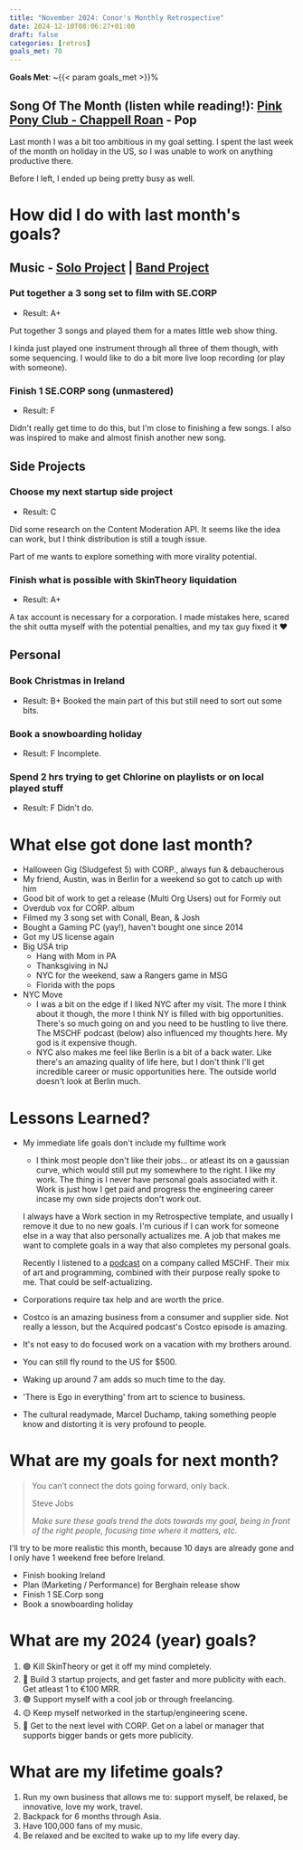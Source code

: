 ```yaml
---
title: "November 2024: Conor's Monthly Retrospective"
date: 2024-12-10T08:06:27+01:00
draft: false
categories: [retros]
goals_met: 70
---
```


**Goals Met**: ~{{< param goals_met >}}%

**Song Of The Month** (listen while reading!): [Pink Pony Club - Chappell Roan](https://open.spotify.com/track/1k2pQc5i348DCHwbn5KTdc?si=853c919e06224cae) - Pop
---

Last month I was a bit too ambitious in my goal setting. I spent the last week of the month on holiday in the US, so I was unable to work on anything productive there.

Before I left, I ended up being pretty busy as well.

# How did I do with last month's goals?

## Music - [Solo Project](www.linktr.ee/se.corp) | [Band Project](www.corp.band)
### Put together a 3 song set to film with SE.CORP
- Result: A+

Put together 3 songs and played them for a mates little web show thing.

I kinda just played one instrument through all three of them though, with some sequencing. I would like to do a bit more live loop recording (or play with someone).

### Finish 1 SE.CORP song (unmastered)
- Result: F

Didn't really get time to do this, but I'm close to finishing a few songs.
I also was inspired to make and almost finish another new song.

## Side Projects
### Choose my next startup side project
- Result: C

Did some research on the Content Moderation API. It seems like the idea can work, but I think distribution is still a tough issue.

Part of me wants to explore something with more virality potential.
### Finish what is possible with SkinTheory liquidation
- Result: A+

A tax account is necessary for a corporation. I made mistakes here, scared the shit outta myself with the potential penalties, and my tax guy fixed it ❤️

## Personal
### Book Christmas in Ireland
- Result: B+
Booked the main part of this but still need to sort out some bits.

### Book a snowboarding holiday
- Result: F
Incomplete.

### Spend 2 hrs trying to get Chlorine on playlists or on local played stuff
- Result: F
Didn't do.

# What else got done last month?
- Halloween Gig (Sludgefest 5) with CORP., always fun & debaucherous
- My friend, Austin, was in Berlin for a weekend so got to catch up with him
- Good bit of work to get a release (Multi Org Users) out for Formly out
- Overdub vox for CORP. album
- Filmed my 3 song set with Conall, Bean, & Josh
- Bought a Gaming PC (yay!), haven't bought one since 2014
- Got my US license again
- Big USA trip
  - Hang with Mom in PA
  - Thanksgiving in NJ
  - NYC for the weekend, saw a Rangers game in MSG
  - Florida with the pops
- NYC Move
  - I was a bit on the edge if I liked NYC after my visit. The more I think about it though, the more I think NY is filled with big opportunities. There's so much going on and you need to be hustling to live there. The MSCHF podcast (below) also influenced my thoughts here. My god is it expensive though.
  - NYC also makes me feel like Berlin is a bit of a back water. Like there's an amazing quality of life here, but I don't think I'll get incredible career or music opportunities here. The outside world doesn't look at Berlin much.

# Lessons Learned?
- My immediate life goals don't include my fulltime work
  - I think most people don't like their jobs... or atleast its on a gaussian curve, which would still put my somewhere to the right. I like my work. The thing is I never have personal goals associated with it. Work is just how I get paid and progress the engineering career incase my own side projects don't work out.
  
  I always have a Work section in my Retrospective template, and usually I remove it due to no new goals. I'm curious if I can work for someone else in a way that also personally actualizes me. A job that makes me want to complete goals in a way that also completes my personal goals.

  Recently I listened to a [podcast](https://podcasts.apple.com/us/podcast/invest-like-the-best-with-patrick-oshaughnessy/id1154105909?i=1000678262965) on a company called MSCHF. Their mix of art and programming, combined with their purpose really spoke to me. That could be self-actualizing.
- Corporations require tax help and are worth the price.
- Costco is an amazing business from a consumer and supplier side. Not really a lesson, but the Acquired podcast's Costco episode is amazing.
- It's not easy to do focused work on a vacation with my brothers around.
- You can still fly round to the US for $500.
- Waking up around 7 am adds so much time to the day.
- 'There is Ego in everything' from art to science to business.
- The cultural readymade, Marcel Duchamp, taking something people know and distorting it is very profound to people.

# What are my goals for next month?
> You can’t connect the dots going forward, only back.
> 
>Steve Jobs
> 
> *Make sure these goals trend the dots towards my goal, being in front of the right people, focusing time where it matters, etc.*

I'll try to be more realistic this month, because 10 days are already gone and I only have 1 weekend free before Ireland.

- Finish booking Ireland
- Plan (Marketing / Performance) for Berghain release show 
- Finish 1 SE.Corp song
- Book a snowboarding holiday


# What are my 2024 (year) goals?

1. 🟢 Kill SkinTheory or get it off my mind completely.
2. 🔴 Build 3 startup projects, and get faster and more publicity with each. Get atleast 1 to €100 MRR.
3. 🟢 Support myself with a cool job or through freelancing.
4. 🟡 Keep myself networked in the startup/engineering scene.
5. 🔴 Get to the next level with CORP. Get on a label or manager that supports bigger bands or gets more publicity.

# What are my lifetime goals?

1. Run my own business that allows me to: support myself, be relaxed, be innovative, love my work, travel.
2. Backpack for 6 months through Asia.
3. Have 100,000 fans of my music.
4. Be relaxed and be excited to wake up to my life every day.